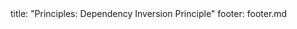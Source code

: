 <frontmatter>
title: "Principles: Dependency Inversion Principle"
footer: footer.md
</frontmatter>

<include src="navbar.md" boilerplate />

<include src="unit-inPage-asFlat.md" boilerplate />